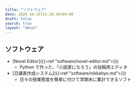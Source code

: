 ```yaml
---
title: "ソフトウェア"
date: 2020-10-15T15:28:30+09:00
draft: false
search: true
layout: "about"
---
```


## ソフトウェア

- [Novel Editor]({{<ref "software/novel-editor.md">}})
	- Python で作った、「小説家になろう」の投稿用エディタ
- [日課表作成システム]({{<ref "software/nikkahyo.md">}})
	- 日々の授業態度を簡単に付けて学期末に集計できるソフト